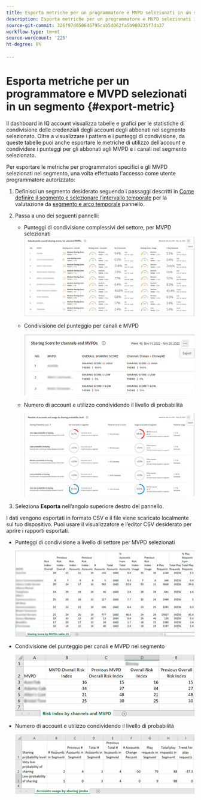 ```yaml
---
title: Esporta metriche per un programmatore e MVPD selezionati in un segmento
description: Esporta metriche per un programmatore e MVPD selezionati in un segmento
source-git-commit: 326f97d058646795cab5d062fa5b980235f7da37
workflow-type: tm+mt
source-wordcount: '225'
ht-degree: 0%

---
```


# Esporta metriche per un programmatore e MVPD selezionati in un segmento {#export-metric}

Il dashboard in IQ account visualizza tabelle e grafici per le statistiche di condivisione delle credenziali degli account degli abbonati nel segmento selezionato. Oltre a visualizzare i pattern e i punteggi di condivisione, da queste tabelle puoi anche esportare le metriche di utilizzo dell’account e condividere i punteggi per gli abbonati agli MVPD e i canali nel segmento selezionato.

Per esportare le metriche per programmatori specifici e gli MVPD selezionati nel segmento, una volta effettuato l&#39;accesso come utente programmatore autorizzato:

1. Definisci un segmento desiderato seguendo i passaggi descritti in [Come definire il segmento e selezionare l’intervallo temporale](/help/AccountIQ/howto-select-segment-timeframe.md) per la valutazione da [segmento e arco temporale](/help/AccountIQ/segments-timeframe.md) pannello.

1. Passa a uno dei seguenti pannelli:

   * Punteggi di condivisione complessivi del settore, per MVPD selezionati
      ![](assets/ind-sharpanel-export-option.png)

   * Condivisione del punteggio per canali e MVPD

      ![](assets/sharscorepanel-export-option.png)

   * Numero di account e utilizzo condividendo il livello di probabilità

      ![](assets/usage-panel-export-option.png)

1. Seleziona **Esporta** nell’angolo superiore destro del pannello.

I dati vengono esportati in formato CSV e il file viene scaricato localmente sul tuo dispositivo. Puoi usare il visualizzatore e l’editor CSV desiderato per aprire i rapporti esportati.

* Punteggi di condivisione a livello di settore per MVPD selezionati

   ![](assets/export-ind-sharing-score.png)

* Condivisione del punteggio per canali e MVPD nel segmento

   ![](assets/export-risk-index-by-mvpdchannels.png)

* Numero di account e utilizzo condividendo il livello di probabilità

   ![](assets/export-acc-usage.png)
